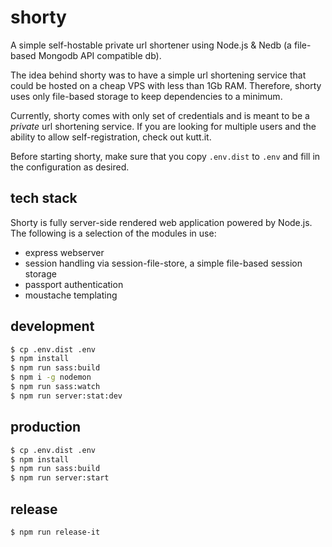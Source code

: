 # shorty

A simple self-hostable private url shortener using Node.js &amp; Nedb (a file-based Mongodb API compatible db).

The idea behind shorty was to have a simple url shortening service that could be hosted on a cheap VPS with less than 1Gb RAM. Therefore, shorty uses only file-based storage to keep dependencies to a minimum.

Currently, shorty comes with only set of credentials and is meant to be a _private_ url shortening service. If you are looking for multiple users and the ability to allow self-registration, check out kutt.it.

Before starting shorty, make sure that you copy `.env.dist` to `.env` and fill in the configuration as desired.

## tech stack

Shorty is fully server-side rendered web application powered by Node.js. The following is a selection of the modules in use:

- express webserver
- session handling via session-file-store, a simple file-based session storage
- passport authentication
- moustache templating

## development

```bash
$ cp .env.dist .env
$ npm install
$ npm run sass:build
$ npm i -g nodemon
$ npm run sass:watch
$ npm run server:stat:dev
```

## production

```bash
$ cp .env.dist .env
$ npm install
$ npm run sass:build
$ npm run server:start
```

## release

```bash
$ npm run release-it
```
